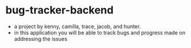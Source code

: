 # bug-tracker-backend

- a project by kenny, camilla, trace, jacob, and hunter.
- in this application you will be able to track bugs and progress made on addressing the issues
